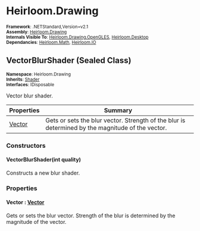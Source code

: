 # Heirloom.Drawing

<small>**Framework**: .NETStandard,Version=v2.1</small>  
<small>**Assembly**: [Heirloom.Drawing](../Heirloom.Drawing/Heirloom.Drawing.md)</small>  
<small>**Internals Visible To**: [Heirloom.Drawing.OpenGLES](../Heirloom.Drawing.OpenGLES/Heirloom.Drawing.OpenGLES.md), [Heirloom.Desktop](../Heirloom.Desktop/Heirloom.Desktop.md)</small>  
<small>**Dependancies**: [Heirloom.Math](../Heirloom.Math/Heirloom.Math.md), [Heirloom.IO](../Heirloom.IO/Heirloom.IO.md)</small>  

## VectorBlurShader (Sealed Class)
<small>**Namespace**: Heirloom.Drawing</small>  
<small>**Inherits**: [Shader](Heirloom.Drawing.Shader.md)</small>  
<small>**Interfaces**: IDisposable</small>  

Vector blur shader.

| Properties             | Summary                                                                                          |
|------------------------|--------------------------------------------------------------------------------------------------|
| [Vector](#VEC7CD94BFD) | Gets or sets the blur vector. Strength of the blur is determined by the magnitude of the vector. |

### Constructors

#### VectorBlurShader(int quality)

Constructs a new blur shader.

### Properties

#### <a name="VEC7CD94BFD"></a>Vector : [Vector](../Heirloom.Math/Heirloom.Math.Vector.md)


Gets or sets the blur vector. Strength of the blur is determined by the magnitude of the vector.

